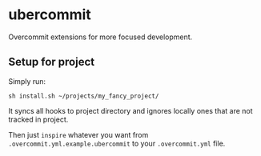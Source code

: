 # ubercommit

Overcommit extensions for more focused development.

## Setup for project

Simply run:

```
sh install.sh ~/projects/my_fancy_project/
```

It syncs all hooks to project directory and ignores locally ones that
are not tracked in project.

Then just `inspire` whatever you want from `.overcommit.yml.example.ubercommit`
to your `.overcommit.yml` file.
